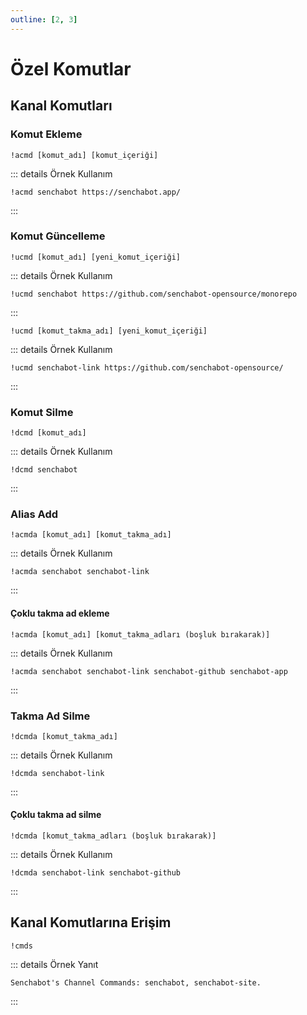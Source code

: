 ```yaml
---
outline: [2, 3]
---
```


# Özel Komutlar <Badge type="warning" text="NEW"/>

## Kanal Komutları

### Komut Ekleme

```
!acmd [komut_adı] [komut_içeriği]
```

::: details Örnek Kullanım

```
!acmd senchabot https://senchabot.app/
```

:::

### Komut Güncelleme

```
!ucmd [komut_adı] [yeni_komut_içeriği]
```

::: details Örnek Kullanım

```
!ucmd senchabot https://github.com/senchabot-opensource/monorepo
```

:::

```
!ucmd [komut_takma_adı] [yeni_komut_içeriği]
```

::: details Örnek Kullanım

```
!ucmd senchabot-link https://github.com/senchabot-opensource/
```

:::

### Komut Silme

```
!dcmd [komut_adı]
```

::: details Örnek Kullanım

```
!dcmd senchabot
```

:::

### Alias Add

```
!acmda [komut_adı] [komut_takma_adı]
```

::: details Örnek Kullanım

```
!acmda senchabot senchabot-link
```

:::

#### Çoklu takma ad ekleme <Badge type="warning" text="new" />

```
!acmda [komut_adı] [komut_takma_adları (boşluk bırakarak)]
```

::: details Örnek Kullanım

```
!acmda senchabot senchabot-link senchabot-github senchabot-app
```

:::

### Takma Ad Silme

```
!dcmda [komut_takma_adı]
```

::: details Örnek Kullanım

```
!dcmda senchabot-link
```

:::

#### Çoklu takma ad silme <Badge type="info" text="planned"/>

```
!dcmda [komut_takma_adları (boşluk bırakarak)]
```

::: details Örnek Kullanım

```
!dcmda senchabot-link senchabot-github
```

:::

## Kanal Komutlarına Erişim

```
!cmds
```

::: details Örnek Yanıt

```
Senchabot's Channel Commands: senchabot, senchabot-site.
```

:::

<!-- Kanal komutlarına linkle erişim
    buton konulabilir
 -->
